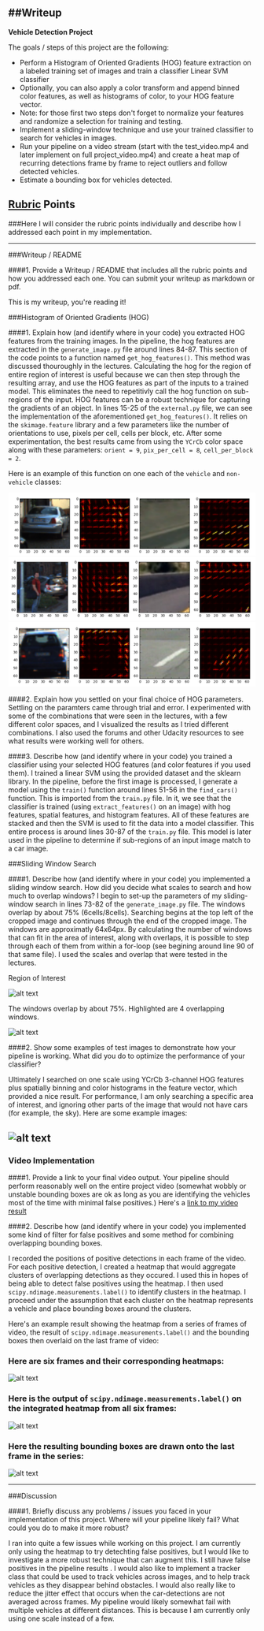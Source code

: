 ##Writeup
---

**Vehicle Detection Project**

The goals / steps of this project are the following:

* Perform a Histogram of Oriented Gradients (HOG) feature extraction on a labeled training set of images and train a classifier Linear SVM classifier
* Optionally, you can also apply a color transform and append binned color features, as well as histograms of color, to your HOG feature vector. 
* Note: for those first two steps don't forget to normalize your features and randomize a selection for training and testing.
* Implement a sliding-window technique and use your trained classifier to search for vehicles in images.
* Run your pipeline on a video stream (start with the test_video.mp4 and later implement on full project_video.mp4) and create a heat map of recurring detections frame by frame to reject outliers and follow detected vehicles.
* Estimate a bounding box for vehicles detected.

[//]: # (Image References)
[image1i]: ./writeup_images/image1.png
[image2i]: ./writeup_images/image2.png
[image3i]: ./writeup_images/image3.png
[image4i]: ./writeup_images/image4.jpg
[image5i]: ./writeup_images/image5.jpg


[image3]: ./examples/sliding_windows.jpg
[image4]: ./examples/sliding_window.jpg
[image5]: ./examples/bboxes_and_heat.png
[image6]: ./examples/labels_map.png
[image7]: ./examples/output_bboxes.png
[video1]: ./project_video.mp4

## [Rubric](https://review.udacity.com/#!/rubrics/513/view) Points
###Here I will consider the rubric points individually and describe how I addressed each point in my implementation.  

---
###Writeup / README

####1. Provide a Writeup / README that includes all the rubric points and how you addressed each one.  You can submit your writeup as markdown or pdf.

This is my writeup, you're reading it!

###Histogram of Oriented Gradients (HOG)

####1. Explain how (and identify where in your code) you extracted HOG features from the training images.
In the pipeline, the hog features are extracted in the `generate_image.py` file around lines 84-87. This section of the code points to a function named `get_hog_features()`. This method was discussed thouroughly in the lectures. Calculating the hog for the region of entire region of interest is useful because we can then step through the resulting array, and use the HOG features as part of the inputs to a trained model. This eliminates the need to repetitivly call the hog function on sub-regions of the input. HOG features can be a robust technique for capturing the gradients of an object. In lines 15-25 of the `external.py` file, we can see the implementation of the aforementioned `get_hog_features()`. It relies on the `skimage.feature` library and a few parameters like the number of orientations to use, pixels per cell, cells per block, etc. After some experimentation, the best results came from using the `YCrCb` color space along with these parameters: `orient = 9`, `pix_per_cell = 8`, `cell_per_block = 2`. 

Here is an example of this function on one each of the `vehicle` and `non-vehicle` classes:

![alt text][image1i]
![alt text][image2i]
![alt text][image3i]

####2. Explain how you settled on your final choice of HOG parameters.
Settling on the paramters came through trial and error. I experimented with some of the combinations that were seen in the lectures, with a few different color spaces, and I visualized the results as I tried different combinations. I also used the forums and other Udacity resources to see what results were working well for others.


####3. Describe how (and identify where in your code) you trained a classifier using your selected HOG features (and color features if you used them).
I trained a linear SVM using the provided dataset and the sklearn library. In the pipeline, before the first image is processed, I generate a model using the `train()` function around lines 51-56 in the `find_cars()` function. This is imported from the `train.py` file. In it, we see that the classifier is trained (using `extract_features()` on an image) with hog features, spatial features, and histogram features. All of these features are stacked and then the SVM is used to fit the data into a model classifier. This entire process is around lines 30-87 of the `train.py` file. This model is later used in the pipeline to determine if sub-regions of an input image match to a car image.


###Sliding Window Search

####1. Describe how (and identify where in your code) you implemented a sliding window search.  How did you decide what scales to search and how much to overlap windows?
I begin to set-up the parameters of my sliding-window search in lines 73-82 of the `generate_image.py` file. The windows overlap by about 75% (6cells/8cells). Searching begins at the top left of the cropped image and continues through the end of the cropped image. The windows are approximatly 64x64px. By calculating the number of windows that can fit in the area of interest, along with overlaps, it is possible to step through each of them from within a for-loop (see begining around line 90 of that same file). I used the scales and overlap that were tested in the lectures. 

Region of Interest

![alt text][image4i]

The windows overlap by about 75%. Highlighted are 4 overlapping windows.

![alt text][image5i]

####2. Show some examples of test images to demonstrate how your pipeline is working.  What did you do to optimize the performance of your classifier?

Ultimately I searched on one scale using YCrCb 3-channel HOG features plus spatially binning and color histograms in the feature vector, which provided a nice result. For performance, I am only searching a specific area of interest, and ignoring other parts of the image that would not have cars (for example, the sky). Here are some example images:

![alt text][image4]
---

### Video Implementation

####1. Provide a link to your final video output.  Your pipeline should perform reasonably well on the entire project video (somewhat wobbly or unstable bounding boxes are ok as long as you are identifying the vehicles most of the time with minimal false positives.)
Here's a [link to my video result](./project_video.mp4)


####2. Describe how (and identify where in your code) you implemented some kind of filter for false positives and some method for combining overlapping bounding boxes.

I recorded the positions of positive detections in each frame of the video. For each positive detection, I created a heatmap that would aggregate clusters of overlapping detections as they occured. I used this in hopes of being able to detect false positives using the heatmap. I then used `scipy.ndimage.measurements.label()` to identify clusters in the heatmap. I proceed under the assumption that each cluster on the heatmap represents a vehicle and place bounding boxes around the clusters.

Here's an example result showing the heatmap from a series of frames of video, the result of `scipy.ndimage.measurements.label()` and the bounding boxes then overlaid on the last frame of video:

### Here are six frames and their corresponding heatmaps:
![alt text][image5]

### Here is the output of `scipy.ndimage.measurements.label()` on the integrated heatmap from all six frames:
![alt text][image6]

### Here the resulting bounding boxes are drawn onto the last frame in the series:
![alt text][image7]



---

###Discussion

####1. Briefly discuss any problems / issues you faced in your implementation of this project.  Where will your pipeline likely fail?  What could you do to make it more robust?

I ran into quite a few issues while working on this project. I am currently only using the heatmap to try detechting false positives, but I would like to investigate a more robust technique that can augment this. I still have false positives in the pipeline results . I would also like to implement a tracker class that could be used to track vehicles across images, and to help track vehicles as they disappear behind obstacles. I would also really like to reduce the jitter effect that occurs when the car-detections are not averaged across frames. My pipeline would likely somewhat fail with multiple vehicles at different distances. This is because I am currently only using one scale instead of a few.  
